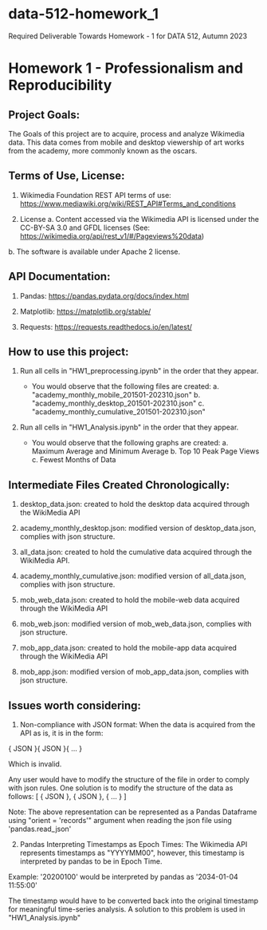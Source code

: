 # data-512-homework_1
Required Deliverable Towards Homework - 1 for DATA 512, Autumn 2023

# Homework 1 - Professionalism and Reproducibility

## Project Goals:

The Goals of this project are to acquire, process and analyze Wikimedia data. 
This data comes from mobile and desktop viewership of art works from the academy,
more commonly known as the oscars. 


## Terms of Use, License:

1. Wikimedia Foundation REST API terms of use: https://www.mediawiki.org/wiki/REST_API#Terms_and_conditions

2. License
a. Content accessed via the Wikimedia API is licensed under the CC-BY-SA 3.0 and GFDL licenses (See: https://wikimedia.org/api/rest_v1/#/Pageviews%20data)

b. The software is available under Apache 2 license. 


## API Documentation:

1. Pandas: https://pandas.pydata.org/docs/index.html

2. Matplotlib: https://matplotlib.org/stable/

3. Requests: https://requests.readthedocs.io/en/latest/


## How to use this project:

1. Run all cells in "HW1_preprocessing.ipynb" in the order that they appear.
	- You would observe that the following files are created:
		a. "academy_monthly_mobile_201501-202310.json"
		b. "academy_monthly_desktop_201501-202310.json"
		c. "academy_monthly_cumulative_201501-202310.json"

2. Run all cells in "HW1_Analysis.ipynb" in the order that they appear.
	- You would observe that the following graphs are created:
		a. Maximum Average and Minimum Average
		b. Top 10 Peak Page Views
		c. Fewest Months of Data

## Intermediate Files Created Chronologically:

1. desktop_data.json: created to hold the desktop data acquired through the WikiMedia API

2. academy_monthly_desktop.json: modified version of desktop_data.json, complies with json structure.
 
3. all_data.json: created to hold the cumulative data acquired through the WikiMedia API.

4. academy_monthly_cumulative.json: modified version of all_data.json, complies with json structure. 

5. mob_web_data.json: created to hold the mobile-web data acquired through the WikiMedia API

6. mob_web.json: modified version of mob_web_data.json, complies with json structure. 

7. mob_app_data.json: created to hold the mobile-app data acquired through the WikiMedia API

8. mob_app.json: modified version of mob_app_data.json, complies with json structure. 


## Issues worth considering:

1. Non-compliance with JSON format:
When the data is acquired from the API as is, it is in the form:

{
	JSON
}{
	JSON
}{
	...
}

Which is invalid.

Any user would have to modify the structure of the file in order to comply with 
json rules. One solution is to modify the structure of the data as follows:
[
	{
		JSON
	},
	{
		JSON
	},
	{
		...
	}
]

Note: The above representation can be represented as a Pandas Dataframe using
"orient = 'records'" argument when reading the json file using 'pandas.read_json'

2. Pandas Interpreting Timestamps as Epoch Times:
The Wikimedia API represents timestamps as "YYYYMM00", however, this timestamp
is interpreted by pandas to be in Epoch Time. 

Example: '20200100' would be interpreted by pandas as '2034-01-04 11:55:00'

The timestamp would have to be converted back into the original timestamp for
meaningful time-series analysis. A solution to this problem is used in "HW1_Analysis.ipynb"

